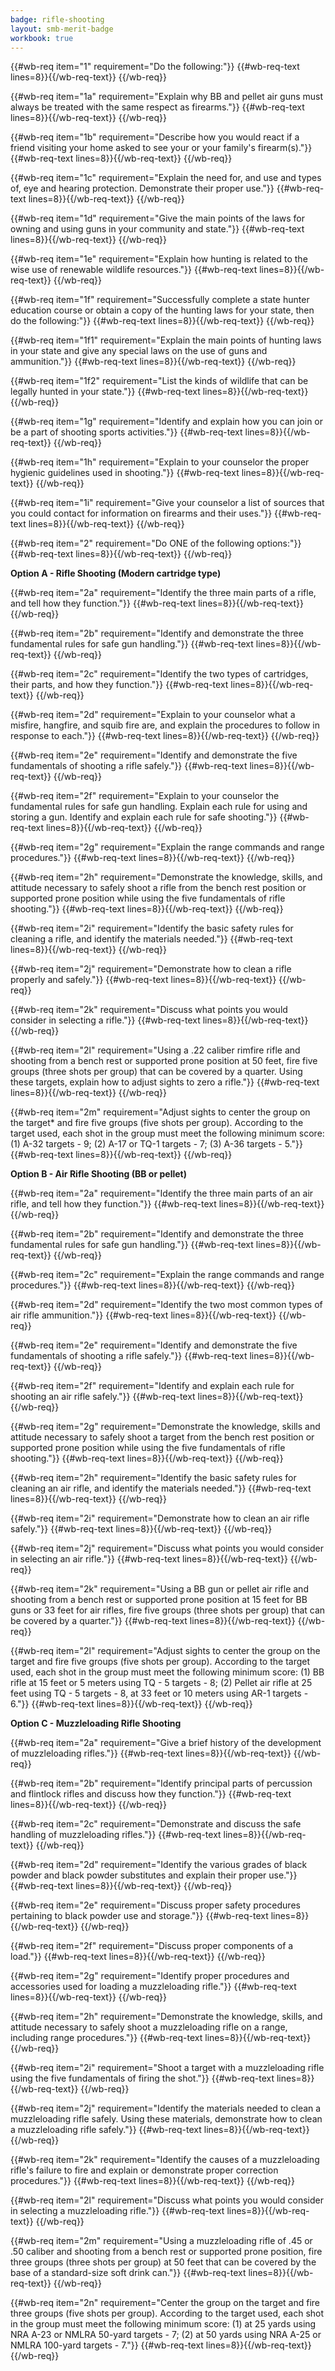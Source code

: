 ```yaml
---
badge: rifle-shooting
layout: smb-merit-badge
workbook: true
---
```



{{#wb-req item="1" requirement="Do the following:"}}
{{#wb-req-text lines=8}}{{/wb-req-text}}
{{/wb-req}}

{{#wb-req item="1a" requirement="Explain why BB and pellet air guns must always be treated with the same respect as firearms."}}
{{#wb-req-text lines=8}}{{/wb-req-text}}
{{/wb-req}}

{{#wb-req item="1b" requirement="Describe how you would react if a friend visiting your home asked to see your or your family's firearm(s)."}}
{{#wb-req-text lines=8}}{{/wb-req-text}}
{{/wb-req}}

{{#wb-req item="1c" requirement="Explain the need for, and use and types of, eye and hearing protection. Demonstrate their proper use."}}
{{#wb-req-text lines=8}}{{/wb-req-text}}
{{/wb-req}}

{{#wb-req item="1d" requirement="Give the main points of the laws for owning and using guns in your community and state."}}
{{#wb-req-text lines=8}}{{/wb-req-text}}
{{/wb-req}}

{{#wb-req item="1e" requirement="Explain how hunting is related to the wise use of renewable wildlife resources."}}
{{#wb-req-text lines=8}}{{/wb-req-text}}
{{/wb-req}}

{{#wb-req item="1f" requirement="Successfully complete a state hunter education course or obtain a copy of the hunting laws for your state, then do the following:"}}
{{#wb-req-text lines=8}}{{/wb-req-text}}
{{/wb-req}}

{{#wb-req item="1f1" requirement="Explain the main points of hunting laws in your state and give any special laws on the use of guns and ammunition."}}
{{#wb-req-text lines=8}}{{/wb-req-text}}
{{/wb-req}}

{{#wb-req item="1f2" requirement="List the kinds of wildlife that can be legally hunted in your state."}}
{{#wb-req-text lines=8}}{{/wb-req-text}}
{{/wb-req}}

{{#wb-req item="1g" requirement="Identify and explain how you can join or be a part of shooting sports activities."}}
{{#wb-req-text lines=8}}{{/wb-req-text}}
{{/wb-req}}

{{#wb-req item="1h" requirement="Explain to your counselor the proper hygienic guidelines used in shooting."}}
{{#wb-req-text lines=8}}{{/wb-req-text}}
{{/wb-req}}

{{#wb-req item="1i" requirement="Give your counselor a list of sources that you could contact for information on firearms and their uses."}}
{{#wb-req-text lines=8}}{{/wb-req-text}}
{{/wb-req}}

{{#wb-req item="2" requirement="Do ONE of the following options:"}}
{{#wb-req-text lines=8}}{{/wb-req-text}}
{{/wb-req}}

**Option A - Rifle Shooting (Modern cartridge type)**

{{#wb-req item="2a" requirement="Identify the three main parts of a rifle, and tell how they function."}}
{{#wb-req-text lines=8}}{{/wb-req-text}}
{{/wb-req}}

{{#wb-req item="2b" requirement="Identify and demonstrate the three fundamental rules for safe gun handling."}}
{{#wb-req-text lines=8}}{{/wb-req-text}}
{{/wb-req}}

{{#wb-req item="2c" requirement="Identify the two types of cartridges, their parts, and how they function."}}
{{#wb-req-text lines=8}}{{/wb-req-text}}
{{/wb-req}}

{{#wb-req item="2d" requirement="Explain to your counselor what a misfire, hangfire, and squib fire are, and explain the procedures to follow in response to each."}}
{{#wb-req-text lines=8}}{{/wb-req-text}}
{{/wb-req}}

{{#wb-req item="2e" requirement="Identify and demonstrate the five fundamentals of shooting a rifle safely."}}
{{#wb-req-text lines=8}}{{/wb-req-text}}
{{/wb-req}}

{{#wb-req item="2f" requirement="Explain to your counselor the fundamental rules for safe gun handling. Explain each rule for using and storing a gun. Identify and explain each rule for safe shooting."}}
{{#wb-req-text lines=8}}{{/wb-req-text}}
{{/wb-req}}

{{#wb-req item="2g" requirement="Explain the range commands and range procedures."}}
{{#wb-req-text lines=8}}{{/wb-req-text}}
{{/wb-req}}

{{#wb-req item="2h" requirement="Demonstrate the knowledge, skills, and attitude necessary to safely shoot a rifle from the bench rest position or supported prone position while using the five fundamentals of rifle shooting."}}
{{#wb-req-text lines=8}}{{/wb-req-text}}
{{/wb-req}}

{{#wb-req item="2i" requirement="Identify the basic safety rules for cleaning a rifle, and identify the materials needed."}}
{{#wb-req-text lines=8}}{{/wb-req-text}}
{{/wb-req}}

{{#wb-req item="2j" requirement="Demonstrate how to clean a rifle properly and safely."}}
{{#wb-req-text lines=8}}{{/wb-req-text}}
{{/wb-req}}

{{#wb-req item="2k" requirement="Discuss what points you would consider in selecting a rifle."}}
{{#wb-req-text lines=8}}{{/wb-req-text}}
{{/wb-req}}

{{#wb-req item="2l" requirement="Using a .22 caliber rimfire rifle and shooting from a bench rest or supported prone position at 50 feet, fire five groups (three shots per group) that can be covered by a quarter. Using these targets, explain how to adjust sights to zero a rifle."}}
{{#wb-req-text lines=8}}{{/wb-req-text}}
{{/wb-req}}

{{#wb-req item="2m" requirement="Adjust sights to center the group on the target* and fire five groups (five shots per group). According to the target used, each shot in the group must meet the following minimum score: (1) A-32 targets - 9; (2) A-17 or TQ-1 targets - 7; (3) A-36 targets - 5."}}
{{#wb-req-text lines=8}}{{/wb-req-text}}
{{/wb-req}}

**Option B - Air Rifle Shooting (BB or pellet)**

{{#wb-req item="2a" requirement="Identify the three main parts of an air rifle, and tell how they function."}}
{{#wb-req-text lines=8}}{{/wb-req-text}}
{{/wb-req}}

{{#wb-req item="2b" requirement="Identify and demonstrate the three fundamental rules for safe gun handling."}}
{{#wb-req-text lines=8}}{{/wb-req-text}}
{{/wb-req}}

{{#wb-req item="2c" requirement="Explain the range commands and range procedures."}}
{{#wb-req-text lines=8}}{{/wb-req-text}}
{{/wb-req}}

{{#wb-req item="2d" requirement="Identify the two most common types of air rifle ammunition."}}
{{#wb-req-text lines=8}}{{/wb-req-text}}
{{/wb-req}}

{{#wb-req item="2e" requirement="Identify and demonstrate the five fundamentals of shooting a rifle safely."}}
{{#wb-req-text lines=8}}{{/wb-req-text}}
{{/wb-req}}

{{#wb-req item="2f" requirement="Identify and explain each rule for shooting an air rifle safely."}}
{{#wb-req-text lines=8}}{{/wb-req-text}}
{{/wb-req}}

{{#wb-req item="2g" requirement="Demonstrate the knowledge, skills and attitude necessary to safely shoot a target from the bench rest position or supported prone position while using the five fundamentals of rifle shooting."}}
{{#wb-req-text lines=8}}{{/wb-req-text}}
{{/wb-req}}

{{#wb-req item="2h" requirement="Identify the basic safety rules for cleaning an air rifle, and identify the materials needed."}}
{{#wb-req-text lines=8}}{{/wb-req-text}}
{{/wb-req}}

{{#wb-req item="2i" requirement="Demonstrate how to clean an air rifle safely."}}
{{#wb-req-text lines=8}}{{/wb-req-text}}
{{/wb-req}}

{{#wb-req item="2j" requirement="Discuss what points you would consider in selecting an air rifle."}}
{{#wb-req-text lines=8}}{{/wb-req-text}}
{{/wb-req}}

{{#wb-req item="2k" requirement="Using a BB gun or pellet air rifle and shooting from a bench rest or supported prone position at 15 feet for BB guns or 33 feet for air rifles, fire five groups (three shots per group) that can be covered by a quarter."}}
{{#wb-req-text lines=8}}{{/wb-req-text}}
{{/wb-req}}

{{#wb-req item="2l" requirement="Adjust sights to center the group on the target and fire five groups (five shots per group). According to the target used, each shot in the group must meet the following minimum score: (1) BB rifle at 15 feet or 5 meters using TQ - 5 targets - 8; (2) Pellet air rifle at 25 feet using TQ - 5 targets - 8, at 33 feet or 10 meters using AR-1 targets - 6."}}
{{#wb-req-text lines=8}}{{/wb-req-text}}
{{/wb-req}}

**Option C - Muzzleloading Rifle Shooting**

{{#wb-req item="2a" requirement="Give a brief history of the development of muzzleloading rifles."}}
{{#wb-req-text lines=8}}{{/wb-req-text}}
{{/wb-req}}

{{#wb-req item="2b" requirement="Identify principal parts of percussion and flintlock rifles and discuss how they function."}}
{{#wb-req-text lines=8}}{{/wb-req-text}}
{{/wb-req}}

{{#wb-req item="2c" requirement="Demonstrate and discuss the safe handling of muzzleloading rifles."}}
{{#wb-req-text lines=8}}{{/wb-req-text}}
{{/wb-req}}

{{#wb-req item="2d" requirement="Identify the various grades of black powder and black powder substitutes and explain their proper use."}}
{{#wb-req-text lines=8}}{{/wb-req-text}}
{{/wb-req}}

{{#wb-req item="2e" requirement="Discuss proper safety procedures pertaining to black powder use and storage."}}
{{#wb-req-text lines=8}}{{/wb-req-text}}
{{/wb-req}}

{{#wb-req item="2f" requirement="Discuss proper components of a load."}}
{{#wb-req-text lines=8}}{{/wb-req-text}}
{{/wb-req}}

{{#wb-req item="2g" requirement="Identify proper procedures and accessories used for loading a muzzleloading rifle."}}
{{#wb-req-text lines=8}}{{/wb-req-text}}
{{/wb-req}}

{{#wb-req item="2h" requirement="Demonstrate the knowledge, skills, and attitude necessary to safely shoot a muzzleloading rifle on a range, including range procedures."}}
{{#wb-req-text lines=8}}{{/wb-req-text}}
{{/wb-req}}

{{#wb-req item="2i" requirement="Shoot a target with a muzzleloading rifle using the five fundamentals of firing the shot."}}
{{#wb-req-text lines=8}}{{/wb-req-text}}
{{/wb-req}}

{{#wb-req item="2j" requirement="Identify the materials needed to clean a muzzleloading rifle safely. Using these materials, demonstrate how to clean a muzzleloading rifle safely."}}
{{#wb-req-text lines=8}}{{/wb-req-text}}
{{/wb-req}}

{{#wb-req item="2k" requirement="Identify the causes of a muzzleloading rifle's failure to fire and explain or demonstrate proper correction procedures."}}
{{#wb-req-text lines=8}}{{/wb-req-text}}
{{/wb-req}}

{{#wb-req item="2l" requirement="Discuss what points you would consider in selecting a muzzleloading rifle."}}
{{#wb-req-text lines=8}}{{/wb-req-text}}
{{/wb-req}}

{{#wb-req item="2m" requirement="Using a muzzleloading rifle of .45 or .50 caliber and shooting from a bench rest or supported prone position, fire three groups (three shots per group) at 50 feet that can be covered by the base of a standard-size soft drink can."}}
{{#wb-req-text lines=8}}{{/wb-req-text}}
{{/wb-req}}

{{#wb-req item="2n" requirement="Center the group on the target and fire three groups (five shots per group). According to the target used, each shot in the group must meet the following minimum score: (1) at 25 yards using NRA A-23 or NMLRA 50-yard targets - 7; (2) at 50 yards using NRA A-25 or NMLRA 100-yard targets - 7."}}
{{#wb-req-text lines=8}}{{/wb-req-text}}
{{/wb-req}}
